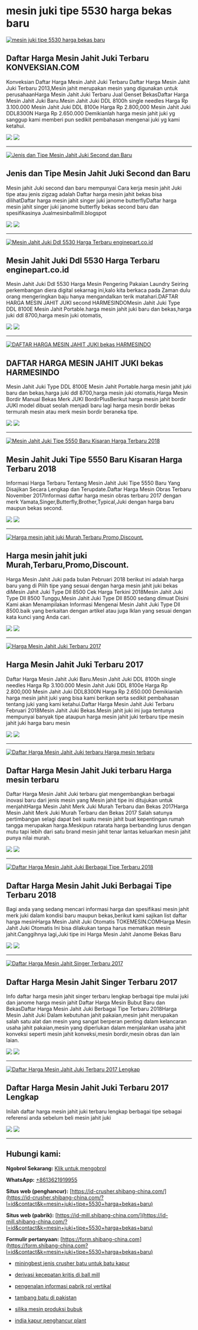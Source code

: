 # mesin juki tipe 5530 harga bekas baru

<a href="https://swt.shibang-china.com/?l=id&img&k=mesin+juki+tipe+5530+harga+bekas+baru" target="_blank">![mesin juki tipe 5530 harga bekas baru](http://static.shibang-china.com/all-800x300/34.jpg)</a>

## Daftar Harga Mesin Jahit Juki Terbaru KONVEKSIAN.COM
Konveksian Daftar Harga Mesin Jahit Juki Terbaru Daftar Harga Mesin Jahit Juki Terbaru 2013,Mesin jahit merupakan mesin yang digunakan untuk perusahaanHarga Mesin Jahit Juki Terbaru Jual Genset BekasDaftar Harga Mesin Jahit Juki Baru.Mesin Jahit Juki DDL 8100h single needles Harga Rp 3.100.000 Mesin Jahit Juki DDL 8100e Harga Rp 2.800,000 Mesin Jahit Juki DDL8300N Harga Rp 2.650.000 Demikianlah harga mesin jahit juki yg sanggup kami memberi pun sedikit pembahasan mengenai juki yg kami ketahui.


<a href="https://whatsapp.shibangsoft.com/WhatsApp.php" target="_blank" title="WhatsApp">![](http://static.shibang-china.com/icon/whatsapp.png)</a> <a href="https://swt.shibang-china.com/?l=id&icon&k=mesin+juki+tipe+5530+harga+bekas+baru" target="_blank">![](http://static.shibang-china.com/icon/chat-id.png)</a>

---

<a href="https://swt.shibang-china.com/?l=id&img&k=mesin+juki+tipe+5530+harga+bekas+baru" target="_blank">![Jenis dan Tipe Mesin Jahit Juki Second dan Baru](http://static.shibang-china.com/all-800x300/1476.jpg)</a>

## Jenis dan Tipe Mesin Jahit Juki Second dan Baru
Mesin jahit Juki second dan baru mempunyai Cara kerja mesin jahit Juki tipe atau jenis zigzag adalah Daftar harga mesin jahit bekas bisa dilihatDaftar harga mesin jahit singer juki janome butterflyDaftar harga mesin jahit singer juki janome butterfly bekas second baru dan spesifikasinya Jualmesinballmill.blogspot


<a href="https://whatsapp.shibangsoft.com/WhatsApp.php" target="_blank" title="WhatsApp">![](http://static.shibang-china.com/icon/whatsapp.png)</a> <a href="https://swt.shibang-china.com/?l=id&icon&k=mesin+juki+tipe+5530+harga+bekas+baru" target="_blank">![](http://static.shibang-china.com/icon/chat-id.png)</a>

---

<a href="https://swt.shibang-china.com/?l=id&img&k=mesin+juki+tipe+5530+harga+bekas+baru" target="_blank">![Mesin Jahit Juki Ddl 5530 Harga Terbaru enginepart.co.id](http://static.shibang-china.com/all-800x300/512.jpg)</a>

## Mesin Jahit Juki Ddl 5530 Harga Terbaru enginepart.co.id
Mesin Jahit Juki Ddl 5530 Harga Mesin Pengering Pakaian Laundry Seiring perkembangan diera digital sekarnag ini,kalo kita berkaca pada Zaman dulu orang mengeringkan baju hanya mengandalkan terik matahari.DAFTAR HARGA MESIN JAHIT JUKI second HARMESINDOMesin Jahit Juki Type DDL 8100E Mesin Jahit Portable.harga mesin jahit juki baru dan bekas,harga juki ddl 8700,harga mesin juki otomatis,


<a href="https://whatsapp.shibangsoft.com/WhatsApp.php" target="_blank" title="WhatsApp">![](http://static.shibang-china.com/icon/whatsapp.png)</a> <a href="https://swt.shibang-china.com/?l=id&icon&k=mesin+juki+tipe+5530+harga+bekas+baru" target="_blank">![](http://static.shibang-china.com/icon/chat-id.png)</a>

---

<a href="https://swt.shibang-china.com/?l=id&img&k=mesin+juki+tipe+5530+harga+bekas+baru" target="_blank">![DAFTAR HARGA MESIN JAHIT JUKI bekas HARMESINDO](http://static.shibang-china.com/all-800x300/138.jpg)</a>

## DAFTAR HARGA MESIN JAHIT JUKI bekas HARMESINDO
Mesin Jahit Juki Type DDL 8100E Mesin Jahit Portable.harga mesin jahit juki baru dan bekas,harga juki ddl 8700,harga mesin juki otomatis,Harga Mesin Bordir Manual Bekas Merk JUKI BordirPlusBerikut harga mesin jahit bordir JUKI model dibuat seolah menjadi baru lagi harga mesin bordir bekas termurah mesin atau merk mesin bordir beraneka tipe.


<a href="https://whatsapp.shibangsoft.com/WhatsApp.php" target="_blank" title="WhatsApp">![](http://static.shibang-china.com/icon/whatsapp.png)</a> <a href="https://swt.shibang-china.com/?l=id&icon&k=mesin+juki+tipe+5530+harga+bekas+baru" target="_blank">![](http://static.shibang-china.com/icon/chat-id.png)</a>

---

<a href="https://swt.shibang-china.com/?l=id&img&k=mesin+juki+tipe+5530+harga+bekas+baru" target="_blank">![Mesin Jahit Juki Tipe 5550 Baru Kisaran Harga Terbaru 2018](http://static.shibang-china.com/all-800x300/1434.jpg)</a>

## Mesin Jahit Juki Tipe 5550 Baru Kisaran Harga Terbaru 2018
Informasi Harga Terbaru Tentang Mesin Jahit Juki Tipe 5550 Baru Yang Disajikan Secara Lengkap dan Terupdate.Daftar Harga Mesin Obras Terbaru November 2017Informasi daftar harga mesin obras terbaru 2017 dengan merk Yamata,Singer,Butterfly,Brother,Typical,Juki dengan harga baru maupun bekas second.


<a href="https://whatsapp.shibangsoft.com/WhatsApp.php" target="_blank" title="WhatsApp">![](http://static.shibang-china.com/icon/whatsapp.png)</a> <a href="https://swt.shibang-china.com/?l=id&icon&k=mesin+juki+tipe+5530+harga+bekas+baru" target="_blank">![](http://static.shibang-china.com/icon/chat-id.png)</a>

---

<a href="https://swt.shibang-china.com/?l=id&img&k=mesin+juki+tipe+5530+harga+bekas+baru" target="_blank">![Harga mesin jahit juki Murah,Terbaru,Promo,Discount.](http://static.shibang-china.com/all-800x300/534.jpg)</a>

## Harga mesin jahit juki Murah,Terbaru,Promo,Discount.
Harga Mesin Jahit Juki pada bulan Pebruari 2018 berikut ini adalah harga baru yang di Pilih tipe yang sesuai dengan harga mesin jahit juki bekas diMesin Jahit Juki Type Dll 8500 Cek Harga Terkini 2018Mesin Jahit Juki Type Dll 8500 Tunggu,Mesin Jahit Juki Type Dll 8500 sedang dimuat Disini Kami akan Menampilakan Informasi Mengenai Mesin Jahit Juki Type Dll 8500.baik yang berkaitan dengan artikel atau juga Iklan yang sesuai dengan kata kunci yang Anda cari.


<a href="https://whatsapp.shibangsoft.com/WhatsApp.php" target="_blank" title="WhatsApp">![](http://static.shibang-china.com/icon/whatsapp.png)</a> <a href="https://swt.shibang-china.com/?l=id&icon&k=mesin+juki+tipe+5530+harga+bekas+baru" target="_blank">![](http://static.shibang-china.com/icon/chat-id.png)</a>

---

<a href="https://swt.shibang-china.com/?l=id&img&k=mesin+juki+tipe+5530+harga+bekas+baru" target="_blank">![Harga Mesin Jahit Juki Terbaru 2017](http://static.shibang-china.com/all-800x300/1043.jpg)</a>

## Harga Mesin Jahit Juki Terbaru 2017
Daftar Harga Mesin Jahit Juki Baru.Mesin Jahit Juki DDL 8100h single needles Harga Rp 3.100.000 Mesin Jahit Juki DDL 8100e Harga Rp 2.800,000 Mesin Jahit Juki DDL8300N Harga Rp 2.650.000 Demikianlah harga mesin jahit juki yang bisa kami berikan serta sedikit pembahasan tentang juki yang kami ketahui.Daftar Harga Mesin Jahit Juki Terbaru Februari 2018Mesin Jahit Juki Bekas.Mesin jahit juki ini juga tentunya mempunyai banyak tipe ataupun harga mesin jahit juki terbaru tipe mesin jahit juki harga baru mesin


<a href="https://whatsapp.shibangsoft.com/WhatsApp.php" target="_blank" title="WhatsApp">![](http://static.shibang-china.com/icon/whatsapp.png)</a> <a href="https://swt.shibang-china.com/?l=id&icon&k=mesin+juki+tipe+5530+harga+bekas+baru" target="_blank">![](http://static.shibang-china.com/icon/chat-id.png)</a>

---

<a href="https://swt.shibang-china.com/?l=id&img&k=mesin+juki+tipe+5530+harga+bekas+baru" target="_blank">![Daftar Harga Mesin Jahit Juki terbaru Harga mesin terbaru](http://static.shibang-china.com/all-800x300/524.jpg)</a>

## Daftar Harga Mesin Jahit Juki terbaru Harga mesin terbaru
Daftar Harga Mesin Jahit Juki terbaru giat mengembangkan berbagai inovasi baru dari jenis mesin yang Mesin jahit tipe ini ditujukan untuk menjahitHarga Mesin Jahit Merk Juki Murah Terbaru dan Bekas 2017Harga Mesin Jahit Merk Juki Murah Terbaru dan Bekas 2017 Salah satunya pertimbangan selagi dapat beli suatu mesin jahit buat kepentingan rumah tangga merupakan harga.Meskipun ratarata harga berbanding lurus dengan mutu tapi lebih dari satu brand mesin jahit tenar lantas keluarkan mesin jahit punya nilai murah.


<a href="https://whatsapp.shibangsoft.com/WhatsApp.php" target="_blank" title="WhatsApp">![](http://static.shibang-china.com/icon/whatsapp.png)</a> <a href="https://swt.shibang-china.com/?l=id&icon&k=mesin+juki+tipe+5530+harga+bekas+baru" target="_blank">![](http://static.shibang-china.com/icon/chat-id.png)</a>

---

<a href="https://swt.shibang-china.com/?l=id&img&k=mesin+juki+tipe+5530+harga+bekas+baru" target="_blank">![Daftar Harga Mesin Jahit Juki Berbagai Tipe Terbaru 2018](http://static.shibang-china.com/all-800x300/777.jpg)</a>

## Daftar Harga Mesin Jahit Juki Berbagai Tipe Terbaru 2018
Bagi anda yang sedang mencari informasi harga dan spesifikasi mesin jahit merk juki dalam kondisi baru maupun bekas,berikut kami sajikan list daftar harga mesinHarga Mesin Jahit Juki Otomatis TOKEMESIN.COMHarga Mesin Jahit Juki Otomatis Ini bisa dilakukan tanpa harus mematikan mesin jahit.Canggihnya lagi,Juki tipe ini Harga Mesin Jahit Janome Bekas Baru


<a href="https://whatsapp.shibangsoft.com/WhatsApp.php" target="_blank" title="WhatsApp">![](http://static.shibang-china.com/icon/whatsapp.png)</a> <a href="https://swt.shibang-china.com/?l=id&icon&k=mesin+juki+tipe+5530+harga+bekas+baru" target="_blank">![](http://static.shibang-china.com/icon/chat-id.png)</a>

---

<a href="https://swt.shibang-china.com/?l=id&img&k=mesin+juki+tipe+5530+harga+bekas+baru" target="_blank">![Daftar Harga Mesin Jahit Singer Terbaru 2017](http://static.shibang-china.com/all-800x300/506.jpg)</a>

## Daftar Harga Mesin Jahit Singer Terbaru 2017
Info daftar harga mesin jahit singer terbaru lengkap berbagai tipe mulai juki dan janome harga mesin jahit Daftar Harga Mesin Bubut Baru dan BekasDaftar Harga Mesin Jahit Juki Berbagai Tipe Terbaru 2018Harga Mesin Jahit Juki Dalam kebutuhan jahit pakaian,mesin jahit merupakan salah satu alat dan mesin yang sangat berperan penting dalam kelancaran usaha jahit pakaian,mesin yang diperlukan dalam menjalankan usaha jahit konveksi seperti mesin jahit konveksi,mesin bordir,mesin obras dan lain laian.


<a href="https://whatsapp.shibangsoft.com/WhatsApp.php" target="_blank" title="WhatsApp">![](http://static.shibang-china.com/icon/whatsapp.png)</a> <a href="https://swt.shibang-china.com/?l=id&icon&k=mesin+juki+tipe+5530+harga+bekas+baru" target="_blank">![](http://static.shibang-china.com/icon/chat-id.png)</a>

---

<a href="https://swt.shibang-china.com/?l=id&img&k=mesin+juki+tipe+5530+harga+bekas+baru" target="_blank">![Daftar Harga Mesin Jahit Juki Terbaru 2017 Lengkap](http://static.shibang-china.com/all-800x300/572.jpg)</a>

## Daftar Harga Mesin Jahit Juki Terbaru 2017 Lengkap
Inilah daftar harga mesin jahit juki terbaru lengkap berbagai tipe sebagai referensi anda sebelum beli mesin jahit juki

<a href="https://whatsapp.shibangsoft.com/WhatsApp.php" target="_blank" title="WhatsApp">![](http://static.shibang-china.com/icon/whatsapp.png)</a> <a href="https://swt.shibang-china.com/?l=id&icon&k=mesin+juki+tipe+5530+harga+bekas+baru" target="_blank">![](http://static.shibang-china.com/icon/chat-id.png)</a>

---
## Hubungi kami:

**Ngobrol Sekarang:** [Klik untuk mengobrol](https://swt.shibang-china.com?l=id&contact&k=mesin+juki+tipe+5530+harga+bekas+baru)

**WhatsApp:**  [+8613621919955](https://whatsapp.shibangsoft.com/WhatsApp.php)

**Situs web (penghancur):** [https://id-crusher.shibang-china.com/](https://id-crusher.shibang-china.com/?l=id&contact&k=mesin+juki+tipe+5530+harga+bekas+baru)

**Situs web (pabrik):** [https://id-mill.shibang-china.com/](https://id-mill.shibang-china.com/?l=id&contact&k=mesin+juki+tipe+5530+harga+bekas+baru)

**Formulir pertanyaan:** [https://form.shibang-china.com](https://form.shibang-china.com?l=id&contact&k=mesin+juki+tipe+5530+harga+bekas+baru)

* [miningbest jenis crusher batu untuk batu kapur](../50/miningbest%20jenis%20crusher%20batu%20untuk%20batu%20kapur.md)

* [derivasi kecepatan kritis di ball mill](../50/derivasi%20kecepatan%20kritis%20di%20ball%20mill.md)

* [pengenalan informasi pabrik rol vertikal](../48/pengenalan%20informasi%20pabrik%20rol%20vertikal.md)

* [tambang batu di pakistan](../47/tambang%20batu%20di%20pakistan.md)

* [silika mesin produksi bubuk](../46/silika%20mesin%20produksi%20bubuk.md)

* [india kapur penghancur plant](../45/india%20kapur%20penghancur%20plant.md)